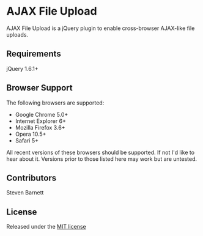 AJAX File Upload
==========

AJAX File Upload is a jQuery plugin to enable cross-browser AJAX-like file uploads.

Requirements
--------------------

jQuery 1.6.1+

Browser Support
--------------------

The following browsers are supported:

- Google Chrome 5.0+
- Internet Explorer 6+
- Mozilla Firefox 3.6+
- Opera 10.5+
- Safari 5+

All recent versions of these browsers should be supported. If not I'd like to hear about it. Versions prior to those
listed here may work but are untested.

Contributors
--------------------

Steven Barnett

License
--------------------

Released under the [MIT license](http://www.opensource.org/licenses/MIT)
